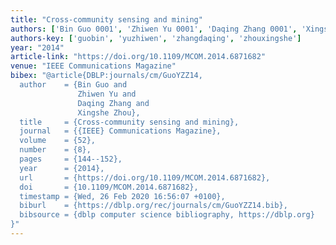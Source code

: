 ```yaml
---
title: "Cross-community sensing and mining"
authors: ['Bin Guo 0001', 'Zhiwen Yu 0001', 'Daqing Zhang 0001', 'Xingshe Zhou']
authors-key: ['guobin', 'yuzhiwen', 'zhangdaqing', 'zhouxingshe']
year: "2014"
article-link: "https://doi.org/10.1109/MCOM.2014.6871682"
venue: "IEEE Communications Magazine"
bibex: "@article{DBLP:journals/cm/GuoYZZ14,
  author    = {Bin Guo and
               Zhiwen Yu and
               Daqing Zhang and
               Xingshe Zhou},
  title     = {Cross-community sensing and mining},
  journal   = {{IEEE} Communications Magazine},
  volume    = {52},
  number    = {8},
  pages     = {144--152},
  year      = {2014},
  url       = {https://doi.org/10.1109/MCOM.2014.6871682},
  doi       = {10.1109/MCOM.2014.6871682},
  timestamp = {Wed, 26 Feb 2020 16:56:07 +0100},
  biburl    = {https://dblp.org/rec/journals/cm/GuoYZZ14.bib},
  bibsource = {dblp computer science bibliography, https://dblp.org}
}"
---
```

